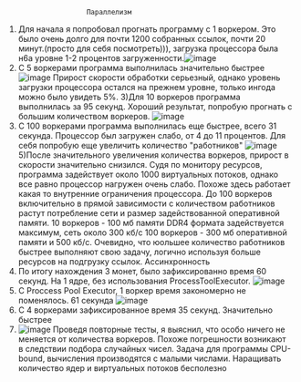                         Параллелизм
1) Для начала я попробовал прогнать программу с 1 воркером. Это было очень долго для почти 1200 собранных ссылок, почти 20 минут.(просто для себя посмотреть))), загрузка процессора была н6а уровне 1-2 процентов загруженности.![image](https://user-images.githubusercontent.com/83460612/144561680-042ca638-843b-44bd-8b21-873d5110d3db.png)
2) С 5 воркерами программа выполнилась значительно быстрее![image](https://user-images.githubusercontent.com/83460612/144562336-1cf6c7d9-8b78-4994-b3f4-0ad669a07c3e.png)
 Прирост скорости обработки серьезный, однако уровень загрузки процессора остался на прежнем уровне, только ингода можно было увидеть 5%.
3)Для 10 воркеров программа выполнилась за 95 секунд. Хороший результат, попробую прогнать с большим количеством воркеров.
![image](https://user-images.githubusercontent.com/83460612/144562835-ee0e7832-1be0-4cd1-92f2-c48329617b20.png)
4) С 100 воркерами программа выполнилась еще быстрее, всего 31 секунда. Процессор был загружен слабо, от 4 до 11 процентов. Для себя попробую еще увеличить количество "работников"
![image](https://user-images.githubusercontent.com/83460612/144563085-4685c4c8-4336-4e48-bebb-4ee65b485404.png)
5)После значительного увеличения количества воркеров, прирост в скорости значительно снизился. Судя по монитору ресурсов, программа задействует около 1000 виртуальных потоков, однако все равно процессор нагружен очень слабо. Похоже здесь работает какая то внутренние ограничения процессора.
До 100 воркеров включительно в прямой зависимости с количеством работников растут потребление сети и размер задействованной оперативной памяти. 
10 воркеров - 100 мб памяти DDR4 формата задействуется максимум, сеть около 300 кб/c
100 воркеров - 300 мб оперативной памяти и 500 кб/c.
Очевидно, что юольшее количество работников быстрее выполняют свою задачу, логично используя больше ресурсов на подгрузку ссылок.
                             Ассинхронность
1) По итогу нахождения 3 монет, было зафиксированно время 60 секунд. На 1 ядре, без использования  ProcessToolExecutor.
 ![image](https://user-images.githubusercontent.com/83460612/144600393-14147fd2-0c05-42b4-bd90-c4913e3fbc3e.png)
2) C Proccess Pool Executor, 1 воркер время закономерно не поменялось. 61 секунда 
 ![image](https://user-images.githubusercontent.com/83460612/144742447-cee0970e-882f-4522-8efe-9356fac6ea50.png)
3) С 4 воркерами зафиксированное время 35 секунд. Значительно быстрее
4) ![image](https://user-images.githubusercontent.com/83460612/144742765-fbffabb8-465d-4ebf-b8c3-4f0dc49ff6e1.png)
Проведя повторные тесты, я выяснил, что особо ничего не меняется от количества воркеров. Похоже погрешности возникают в следствии подбора случайных чисел. Задача для программы CPU-bound, вычисления производятся с малыми числами. Наращивать количество ядер и виртуальных потоков бесполезно
